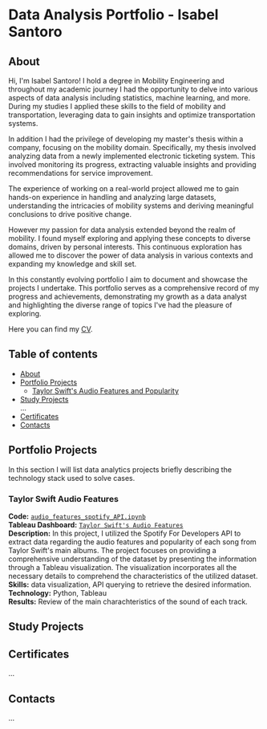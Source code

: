 # Data Analysis Portfolio - Isabel Santoro

## About
Hi, I'm Isabel Santoro! I hold a degree in Mobility Engineering and throughout my academic journey I had the opportunity to delve into various aspects of data analysis including statistics, machine learning, and more. During my studies I applied these skills to the field of mobility and transportation, leveraging data to gain insights and optimize transportation systems.

In addition I had the privilege of developing my master's thesis within a company, focusing on the mobility domain. Specifically, my thesis involved analyzing data from a newly implemented electronic ticketing system. This involved monitoring its progress, extracting valuable insights and providing recommendations for service improvement.

The experience of working on a real-world project allowed me to gain hands-on experience in handling and analyzing large datasets, understanding the intricacies of mobility systems and deriving meaningful conclusions to drive positive change.

However my passion for data analysis extended beyond the realm of mobility. I found myself exploring and applying these concepts to diverse domains, driven by personal interests. This continuous exploration has allowed me to discover the power of data analysis in various contexts and expanding my knowledge and skill set.

In this constantly evolving portfolio I aim to document and showcase the projects I undertake. This portfolio serves as a comprehensive record of my progress and achievements, demonstrating my growth as a data analyst and highlighting the diverse range of topics I've had the pleasure of exploring.

Here you can find my [CV](https://github.com/isabelsantoro/Data-Analysis-Portfolio/blob/ccedaeb2bbf8126fc0523869bd7451a3bdbe337b/Isabel%20Santoro%20-%20CV.pdf).
  

## Table of contents
- [About](#about)
- [Portfolio Projects](#portfolio-projects)
	+ [Taylor Swift's Audio Features and Popularity](#Taylor-Swift-Audio-Features)
- [Study Projects](#study-projects)   
	...
- [Certificates](#certificates)
- [Contacts](#contacts)

## Portfolio Projects
In this section I will list data analytics projects briefly describing the technology stack used to solve cases.

### Taylor Swift Audio Features
**Code:** [`audio_features_spotify_API.ipynb`](https://github.com/isabelsantoro/Data-Analysis-Portfolio/blob/86aeeebce939ea09df11f275cc62bfb6f7305688/audio_features_spotify_API.ipynb)  
**Tableau Dashboard:** [`Taylor Swift's Audio Features`](https://public.tableau.com/app/profile/isabel.santoro/viz/TaylorSwiftsAudioFeatures/Dashboard)   
**Description:** In this project, I utilized the Spotify For Developers API to extract data regarding the audio features and popularity of each song from Taylor Swift's main albums. The project focuses on providing a comprehensive understanding of the dataset by presenting the information through a Tableau visualization. The visualization incorporates all the necessary details to comprehend the characteristics of the utilized dataset.  
**Skills:** data visualization, API querying to retrieve the desired information.  
**Technology:** Python, Tableau  
**Results:** Review of the main charachteristics of the sound of each track.  

## Study Projects


## Certificates
...

## Contacts
...
